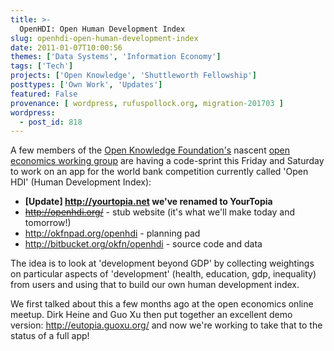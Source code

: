 ```yaml
---
title: >-
  OpenHDI: Open Human Development Index
slug: openhdi-open-human-development-index
date: 2011-01-07T10:00:56
themes: ['Data Systems', 'Information Economy']
tags: ['Tech']
projects: ['Open Knowledge', 'Shuttleworth Fellowship']
posttypes: ['Own Work', 'Updates']
featured: False
provenance: [ wordpress, rufuspollock.org, migration-201703 ]
wordpress:
  - post_id: 818
---
```


A few members of the [Open Knowledge Foundation's][okfn] nascent [open economics working group][openecon] are having a code-sprint this Friday and Saturday to work on an app for the world bank competition currently called 'Open HDI' (Human Development Index):

 * **[Update] <http://yourtopia.net> we've renamed to YourTopia** 
 * <strike><http://openhdi.org/></strike> - stub website (it's what we'll make today and tomorrow!)
 * <http://okfnpad.org/openhdi> - planning pad
 * <http://bitbucket.org/okfn/openhdi> - source code and data

[okfn]: http://okfn.org/
[openecon]: http://openeconomics.net/

The idea is to look at 'development beyond GDP' by collecting weightings on particular aspects of 'development' (health, education, gdp, inequality) from users and using that to build our own human development index.

We first talked about this a few months ago at the open economics online meetup. Dirk Heine and Guo Xu then put together an excellent demo version: <http://eutopia.guoxu.org/> and now we're working to take that to the status of a full app!


